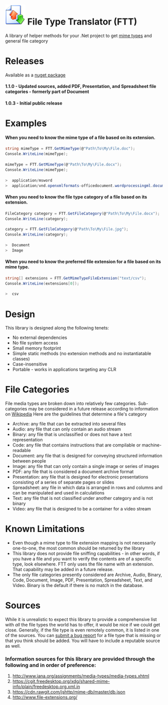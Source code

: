 
<h1> <img src="https://raw.githubusercontent.com/brondavies/filetypetranslator/master/ftt-icon.png" title="FTT Logo" alt="FTT Logo" /> File Type Translator (FTT)</h1>

A library of helper methods for your .Net project to get [mime types](https://en.wikipedia.org/wiki/Media_type) and general file category

# Releases
Available as a [nuget package](https://www.nuget.org/packages/FTTLib.dll) 
#### 1.1.0 - Updated sources, added  PDF, Presentation, and Spreadsheet file categories - formerly part of Document
#### 1.0.3 - Initial public release

# Examples

####  When you need to know the mime type of a file based on its extension.

```csharp
string mimeType = FTT.GetMimeType(@"Path\To\My\File.doc");
Console.WriteLine(mimeType);

mimeType = FTT.GetMimeType(@"Path\To\My\File.docx");
Console.WriteLine(mimeType);

>  application/msword
>  application/vnd.openxmlformats-officedocument.wordprocessingml.document
```

####  When you need to know the file type category of a file based on its extension.

```csharp
FileCategory category = FTT.GetFileCategory(@"Path\To\My\File.docx");
Console.WriteLine(category);

category = FTT.GetFileCategory(@"Path\To\My\File.jpg");
Console.WriteLine(category);

>  Document
>  Image
```

####  When you need to know the preferred file extension for a file based on its mime type.

```csharp
string[] extensions = FTT.GetMimeTypeFileExtension("text/csv");
Console.WriteLine(extensions[0]);

>  csv
```

# Design

This library is designed along the following tenets:

* No external dependencies
* No file system access
* Small memory footprint
* Simple static methods (no extension methods and no instantiatable classes)
* Case-insensitive
* Portable - works in applications targeting any CLR

# File Categories

File media types are broken down into relatively few categories.  Sub-categories may be considered in a future release according to information on [Wikipedia](https://en.wikipedia.org/wiki/List_of_file_formats)  Here are the guidelines that determine a file's category

* Archive: any file that can be extracted into several files
* Audio: any file that can only contain an audio stream
* Binary: any file that is unclassified or does not have a text representation
* Code: any file that contains instructions that are compilable or machine-readable
* Document: any file that is designed for conveying structured information between people
* Image: any file that can only contain a single image or series of images
* PDF: any file that is considered a document archive format
* Presentation: any file that is designed for electronic presentations consisting of a series of separate pages or slides
* Spreadsheet: any file in which data is arranged in rows and columns and can be manipulated and used in calculations
* Text: any file that is not classified under another category and is not binary
* Video: any file that is designed to be a container for a video stream

# Known Limitations

* Even though a mime type to file extension mapping is not necessarily one-to-one, the most common should be returned by the library
* This library does not provide file sniffing capabilities - in other words, if you have a file and you want to verify the contents are of a specific type, look elsewhere. FTT only uses the file name with an extension.  That capability may be added in a future release.
* The only file categories presently considered are Archive, Audio, Binary, Code, Document, Image, PDF, Presentation, Spreadsheet, Text, and Video.  Binary is the default if there is no match in the database.

# Sources

While it is unrealistic to expect this library to provide a comprehensive list with *all* the file types the world has to offer, it would be nice if we could get close.  Generally, if the file type is even remotely common, it is listed in one of the sources.  You can [submit a bug report](https://github.com/brondavies/filetypetranslator/issues/new) for a file type that is missing or that you think should be added.  You will have to include a reputable source as well.

### Information sources for this library are provided through the following and in order of preference:

1. http://www.iana.org/assignments/media-types/media-types.xhtml
1. https://cgit.freedesktop.org/xdg/shared-mime-info/plain/freedesktop.org.xml.in
1. https://cdn.rawgit.com/jshttp/mime-db/master/db.json
1. http://www.file-extensions.org/
